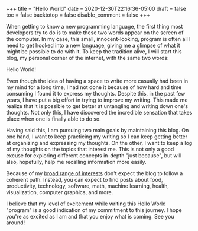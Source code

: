 +++
title = "Hello World"
date = 2020-12-30T22:16:36-05:00
draft = false
toc = false
backtotop = false
disable_comment = false
+++

When getting to know a new programming language, the first thing most developers try to do is to make these two words appear on the screen of the computer. In my case, this small, innocent-looking, program is often all I need to get hooked into a new language, giving me a glimpse of what it might be possible to do with it. To keep the tradition alive, I will start this blog, my personal corner of the internet, with the same two words:

Hello World!

Even though the idea of having a space to write more casually had been in my mind for a long time, I had not done it because of how hard and time consuming I found it to express my thoughts. Despite this, in the past few years, I have put a big effort in trying to improve my writing. This made me realize that it is possible to get better at untangling and writing down one's thoughts. Not only this, I have discovered the incredible sensation that takes place when one is finally able to do so.

Having said this, I am pursuing two main goals by maintaining this blog. On one hand, I want to keep practicing my writing so I can keep getting better at organizing and expressing my thoughts. On the other, I want to keep a log of my thoughts on the topics that interest me. This is not only a good excuse for exploring different concepts in-depth "just because", but will also, hopefully, help me recalling information more easily.

Because of my [broad range of interests](https://www.notion.so/My-Bio-5703274f1d384f1891259293bbb261d5) don't expect the blog to follow a coherent path. Instead, you can expect to find posts about food, productivity, technology, software, math, machine learning, health, visualization, computer graphics, and more.

I believe that my level of excitement while writing this Hello World "program" is a good indication of my commitment to this journey. I hope you're as excited as I am and that you enjoy what is coming. See you around!